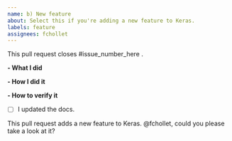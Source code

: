 ```yaml
---
name: b) New feature
about: Select this if you're adding a new feature to Keras.
labels: feature
assignees: fchollet
---
```


<!--
Please make sure you've read and understood our contributing guidelines;
https://github.com/keras-team/keras/blob/master/CONTRIBUTING.md
-->

This pull request closes #issue_number_here .

**- What I did**

**- How I did it**

**- How to verify it**
<!-- 
You need a good justification for not 
including tests for the new feature you added. 
-->


- [ ] I updated the docs.

This pull request adds a new feature to Keras. @fchollet, could you please take a look at it?
